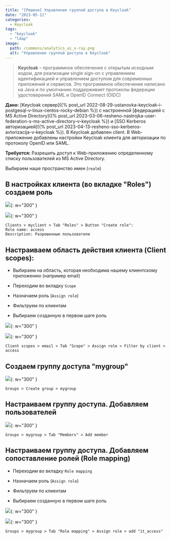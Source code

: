 ```yaml
---
title: "[Решено] Управление группой доступа в Keycloak"
date: "2023-05-11"
categories: 
  - Keycloak
tags: 
  - "keycloak"
  - "ldap"
image:
  path: /commons/analytics_ai_x-ray.png
  alt: "Управление группой доступа в Keycloak"
---
```


> **Keycloak** – программное обеспечение с открытым исходным кодом, для реализации single sign-on с управлением идентификацией и управлением доступом для современных приложений и сервисов. Это программное обеспечение написано на Java и по умолчанию поддерживает протоколы федерации удостоверений SAML и OpenID Connect (OIDC)

**Дано:** [Keycloak сервер]({% post_url 2022-08-29-ustanovka-keycloak-i-postgesql-v-linux-centos-rocky-debian %}) с настроенной [федерацией с MS Active Directory]({% post_url 2023-03-06-resheno-nastrojka-user-federation-s-ms-active-directory-v-keycloak %}) и [SSO Kerberos авторизацией]({% post_url 2023-04-13-resheno-sso-kerberos-avtorizacija-v-keycloak %}).
В Keycloak добавлен client. В Web-приложение добавлены настройки Keycloak клиента для авторизации по протоколу OpenID или SAML.

**Требуется:** Разрешить доступ к Web-приложению определенному списку пользователей из MS Active Directory.

Выбираем наше пространство имен (`realm`)

## В настройках клиента (во вкладке "Roles") создаем роль

![](/assets/img/posts/2023/05/11/image-49.png){: w="300" }

![](/assets/img/posts/2023/05/11/image-38.png){: w="300" }

```
Clients > myclient > Tab "Roles" > Button "Create role":
Role name: access
Description: Разрешенные пользователи
```

## Настраиваем область действия клиента (Client scopes):

- Выбираем на область, которая необходима нашему клиентскому приложению (например email)

- Переходим во вкладку `Scope`

- Назначаем роль (`Assign role`)

- Фильтруем по клиентам

- Выбираем созданную в первом шаге роль

![](/assets/img/posts/2023/05/11/image-45.png){: w="300" }

![](/assets/img/posts/2023/05/11/image-46.png){: w="300" }

```
Client scopes > email > Tab "Scope" > Assign role > Filter by client > access
```

## Создаем группу доступа "mygroup"

![](/assets/img/posts/2023/05/11/image-41.png){: w="300" }

```
Groups > Create group > mygroup
```

## Настраиваем группу доступа. Добавляем пользователей

![](/assets/img/posts/2023/05/11/image-42.png){: w="300" }

```
Groups > mygroup > Tab "Members" > Add member
```

## Настраиваем группу доступа. Добавляем сопоставление ролей (Role mapping)

- Переходим во вкладку `Role mapping`

- Назначаем роль (`Assign role`)

- Фильтруем по клиентам

- Выбираем созданную в первом шаге роль

![](/assets/img/posts/2023/05/11/image-47.png){: w="300" }

![](/assets/img/posts/2023/05/11/image-48.png){: w="300" }

```
Groups > mygroup > Tab "Role mapping" > Assign role > add "it_access"
```